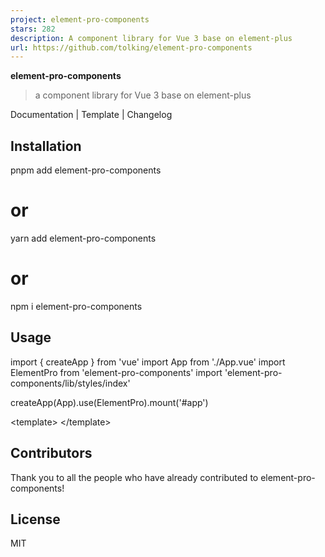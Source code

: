```yaml
---
project: element-pro-components
stars: 282
description: A component library for Vue 3 base on element-plus
url: https://github.com/tolking/element-pro-components
---
```


**element-pro-components**

> a component library for Vue 3 base on element-plus

Documentation | Template | Changelog

Installation
------------

pnpm add element-pro-components
# or
yarn add element-pro-components
# or
npm i element-pro-components

Usage
-----

import { createApp } from 'vue'
import App from './App.vue'
import ElementPro from 'element-pro-components'
import 'element-pro-components/lib/styles/index'

createApp(App).use(ElementPro).mount('#app')

<template\>
  <pro-layout />
</template\>

Contributors
------------

Thank you to all the people who have already contributed to element-pro-components!

License
-------

MIT
